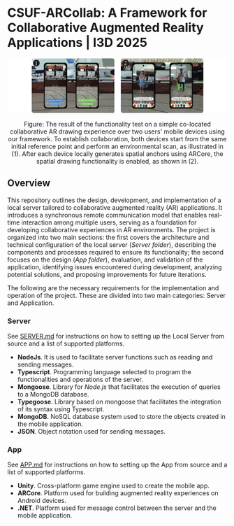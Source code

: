 # CSUF-ARCollab: A Framework for Collaborative Augmented Reality Applications | I3D 2025

<div style="text-align: center;">
  <img src="./Assets/Fig_teaser.png" alt="Figure description" />
  <p>Figure: The result of the functionality test on a simple co-located collaborative AR drawing experience over two users' mobile devices using our framework. To establish collaboration, both devices start from the same initial reference point and perform an environmental scan, as illustrated in (1). After each device locally generates spatial anchors using ARCore, the spatial drawing functionality is enabled, as shown in (2).</p>
</div>

## Overview
This repository outlines the design, development, and implementation of a local server tailored to collaborative augmented reality (AR) applications. It introduces a synchronous remote communication model that enables real-time interaction among multiple users, serving as a foundation for developing collaborative experiences in AR environments. The project is organized into two main sections: the first covers the architecture and technical configuration of the local server (_Server folder_), describing the components and processes required to ensure its functionality; the second focuses on the design (_App folder_), evaluation, and validation of the application, identifying issues encountered during development, analyzing potential solutions, and proposing improvements for future iterations.

The following are the necessary requirements for the implementation and operation of the project. These are divided into two main categories: Server and Application.

### Server
See [SERVER.md](./Server/SERVER.md) for instructions on how to setting up the Local Server from source and a list of supported platforms.
- **NodeJs**. It is used to facilitate server functions such as reading and sending messages.
- **Typescript**. Programming language selected to program the functionalities and operations of the server.
- **Mongoose**. Library for *Node.js* that facilitates the execution of queries to a MongoDB database.
- **Typegoose**. Library based on mongoose that facilitates the integration of its syntax using Typescript.
- **MongoDB**. NoSQL database system used to store the objects created in the mobile application.
- **JSON**. Object notation used for sending messages.
### App
See [APP.md](./App/APP.md) for instructions on how to setting up the App from source and a list of supported platforms.
- **Unity**. Cross-platform game engine used to create the mobile app.
- **ARCore**. Platform used for building augmented reality experiences on Android devices.
- **.NET**. Platform used for message control between the server and the mobile application.


